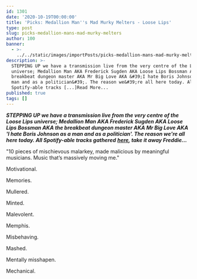 ```yaml
---
id: 1301
date: '2020-10-19T00:00:00'
title: 'Picks: Medallion Man''s Mad Murky Melters - Loose Lips'
type: post
slug: picks-medallion-mans-mad-murky-melters
author: 100
banner:
  - >-
    ../../static/images/importPosts/picks-medallion-mans-mad-murky-melters/image1301.jpeg
description: >-
  STEPPING UP we have a transmission live from the very centre of the Loose Lips
  universe; Medallion Man AKA Frederick Sugden AKA Loose Lips Bossman AKA the
  breakbeat dungeon master AKA Mr Big Love AKA &#39;I hate Boris Johnson as a
  man and as a politician&#39;. The reason we&#39;re all here today. All
  Spotify-able tracks [...]Read More...
published: true
tags: []
---
```

**_STEPPING UP we have a transmission live from the very centre of the Loose Lips universe; Medallion Man AKA Frederick Sugden AKA Loose Lips Bossman AKA the breakbeat dungeon master AKA Mr Big Love AKA 'I hate Boris Johnson as a man and as a politician'. The reason we're all here today. All Spotify-able tracks gathered_** [**_here_**](https://open.spotify.com/playlist/1oXB6ruzqKvS9mEZaLcqe8?si=FablKtiWTqCVXcLNHnoyuA)**_, take it away Freddie…_**

"10 pieces of mischievous malarkey, made malicious by meaningful musicians. Music that’s massively moving me."

Motivational.

Memories.

Mullered.

Minted.

Malevolent.

Memphis.

Misbehaving.

Mashed.

Mentally misshapen.

Mechanical.